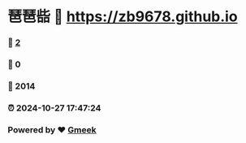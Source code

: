 # 琶琶啙 :link: https://zb9678.github.io 
### :page_facing_up: [2](https://zb9678.github.io/tag.html) 
### :speech_balloon: 0 
### :hibiscus: 2014 
### :alarm_clock: 2024-10-27 17:47:24 
### Powered by :heart: [Gmeek](https://github.com/Meekdai/Gmeek)
